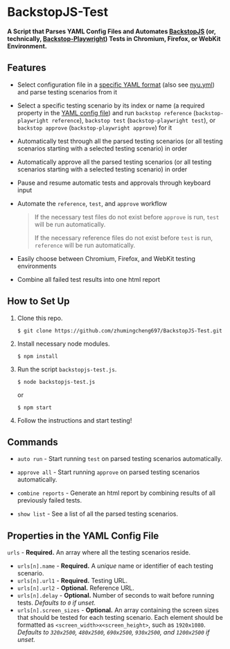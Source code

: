 # BackstopJS-Test

**A Script that Parses YAML Config Files and Automates [BackstopJS](https://github.com/garris/BackstopJS) (or, technically, [Backstop-Playwright](https://github.com/zhumingcheng697/Backstop-Playwright)) Tests in Chromium, Firefox, or WebKit Environment.**

## Features

- Select configuration file in a [specific YAML format](#properties-in-the-yaml-config-file) (also see [nyu.yml](nyu.yml)) and parse testing scenarios from it

- Select a specific testing scenario by its index or name (a required property in the [YAML config file](#properties-in-the-yaml-config-file)) and run `backstop reference` (`backstop-playwright reference`), `backstop test` (`backstop-playwright test`), or `backstop approve` (`backstop-playwright approve`) for it

- Automatically test through all the parsed testing scenarios (or all testing scenarios starting with a selected testing scenario) in order

- Automatically approve all the parsed testing scenarios (or all testing scenarios starting with a selected testing scenario) in order

- Pause and resume automatic tests and approvals through keyboard input

- Automate the `reference`, `test`, and `approve` workflow

    > If the necessary test files do not exist before `approve` is run, `test` will be run automatically.
    >
    > If the necessary reference files do not exist before `test` is run, `reference` will be run automatically.

- Easily choose between Chromium, Firefox, and WebKit testing environments

- Combine all failed test results into one html report

## How to Set Up

1. Clone this repo.
    ```
    $ git clone https://github.com/zhumingcheng697/BackstopJS-Test.git
    ```
   
2. Install necessary node modules.
    ```
    $ npm install
    ```
   
3. Run the script `backstopjs-test.js`.
    ```
    $ node backstopjs-test.js
    ```
   
    or
   
    ```
    $ npm start
    ```
   
4. Follow the instructions and start testing!

## Commands

- `auto run` - Start running `test` on parsed testing scenarios automatically.

- `approve all` - Start running `approve` on parsed testing scenarios automatically.

- `combine reports` - Generate an html report by combining results of all previously failed tests.

- `show list` - See a list of all the parsed testing scenarios.

## Properties in the YAML Config File

`urls` - **Required.** An array where all the testing scenarios reside.

- `urls[n].name` - **Required.** A *unique* name or identifier of each testing scenario.
- `urls[n].url1` - **Required.** Testing URL.
- `urls[n].url2` - **Optional.** Reference URL.
- `urls[n].delay` - **Optional.** Number of seconds to wait before running tests. *Defaults to `0` if unset.*
- `urls[n].screen_sizes` - **Optional.** An array containing the screen sizes that should be tested for each testing scenario. Each element should be formatted as `<screen_width>x<screen_height>`, such as `1920x1080`. *Defaults to `320x2500`, `480x2500`, `690x2500`, `930x2500`, and `1200x2500` if unset.*
